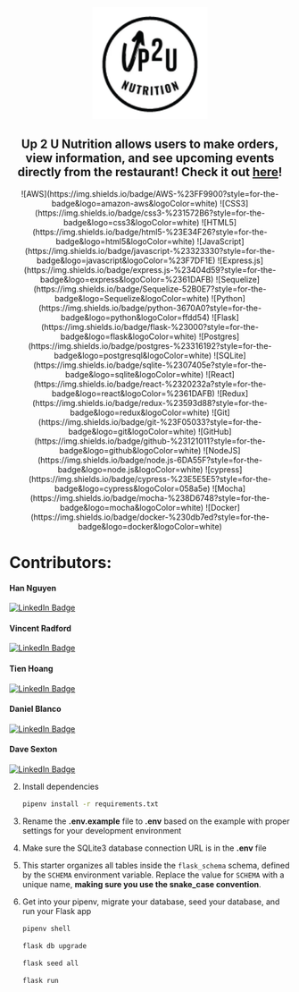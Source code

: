 <div align="center">
   <img src="/vite-project/public/images/logo.png" with="200" height="200" justify="center"/>
</div>

<div align="center" justify="center">
   <h2>Up 2 U Nutrition allows users to make orders, view information, and see upcoming events directly from the restaurant! Check it out <a href=https://up-2-u-nutrition.onrender.com>here</a>!</h2>
![AWS](https://img.shields.io/badge/AWS-%23FF9900?style=for-the-badge&logo=amazon-aws&logoColor=white)
![CSS3](https://img.shields.io/badge/css3-%231572B6?style=for-the-badge&logo=css3&logoColor=white)
![HTML5](https://img.shields.io/badge/html5-%23E34F26?style=for-the-badge&logo=html5&logoColor=white)
![JavaScript](https://img.shields.io/badge/javascript-%23323330?style=for-the-badge&logo=javascript&logoColor=%23F7DF1E)
![Express.js](https://img.shields.io/badge/express.js-%23404d59?style=for-the-badge&logo=express&logoColor=%2361DAFB)
![Sequelize](https://img.shields.io/badge/Sequelize-52B0E7?style=for-the-badge&logo=Sequelize&logoColor=white)
![Python](https://img.shields.io/badge/python-3670A0?style=for-the-badge&logo=python&logoColor=ffdd54)
![Flask](https://img.shields.io/badge/flask-%23000?style=for-the-badge&logo=flask&logoColor=white)
![Postgres](https://img.shields.io/badge/postgres-%23316192?style=for-the-badge&logo=postgresql&logoColor=white)
![SQLite](https://img.shields.io/badge/sqlite-%2307405e?style=for-the-badge&logo=sqlite&logoColor=white)
![React](https://img.shields.io/badge/react-%2320232a?style=for-the-badge&logo=react&logoColor=%2361DAFB)
![Redux](https://img.shields.io/badge/redux-%23593d88?style=for-the-badge&logo=redux&logoColor=white)
![Git](https://img.shields.io/badge/git-%23F05033?style=for-the-badge&logo=git&logoColor=white)
![GitHub](https://img.shields.io/badge/github-%23121011?style=for-the-badge&logo=github&logoColor=white)
![NodeJS](https://img.shields.io/badge/node.js-6DA55F?style=for-the-badge&logo=node.js&logoColor=white)
![cypress](https://img.shields.io/badge/cypress-%23E5E5E5?style=for-the-badge&logo=cypress&logoColor=058a5e)
![Mocha](https://img.shields.io/badge/mocha-%238D6748?style=for-the-badge&logo=mocha&logoColor=white)
![Docker](https://img.shields.io/badge/docker-%230db7ed?style=for-the-badge&logo=docker&logoColor=white)

</div>

# Contributors: 
<div>
<div id="badges" >
  <h4>Han Nguyen</h4>
  <a href=https://www.linkedin.com/in/han-nguyen-developer>
    <img src="https://img.shields.io/badge/LinkedIn-blue?style=for-the-badge&logo=linkedin&logoColor=white" alt="LinkedIn Badge"/>
  </a>
</div>
<div id="badges">
  <h4>Vincent Radford</h4>
  <a href=https://www.linkedin.com/in/vincent-radford-1a9599173>
    <img src="https://img.shields.io/badge/LinkedIn-blue?style=for-the-badge&logo=linkedin&logoColor=white" alt="LinkedIn Badge"/>
  </a>
</div>
<div id="badges">
    <h4>Tien Hoang</h4>
    <a href=https://www.linkedin.com/in/tien-hoang-6205b5281>
    <img src="https://img.shields.io/badge/LinkedIn-blue?style=for-the-badge&logo=linkedin&logoColor=white" alt="LinkedIn Badge"/>
  </a>
</div>
<div id="badges">
  <h4>Daniel Blanco</h4>
  <a href=https://www.linkedin.com/in/blancodaniel>
    <img src="https://img.shields.io/badge/LinkedIn-blue?style=for-the-badge&logo=linkedin&logoColor=white" alt="LinkedIn Badge"/>
  </a>
</div>
<div id="badges">
  <h4>Dave Sexton</h4>
  <a href=https://www.linkedin.com/in/dave-sexton-jr>
    <img src="https://img.shields.io/badge/LinkedIn-blue?style=for-the-badge&logo=linkedin&logoColor=white" alt="LinkedIn Badge"/>
  </a>
</div>
</div>

2. Install dependencies

      ```bash
      pipenv install -r requirements.txt
      ```

3. Rename the **.env.example** file to **.env** based on the example with proper settings for your
   development environment

4. Make sure the SQLite3 database connection URL is in the **.env** file

5. This starter organizes all tables inside the `flask_schema` schema, defined
   by the `SCHEMA` environment variable.  Replace the value for
   `SCHEMA` with a unique name, **making sure you use the snake_case
   convention**.

6. Get into your pipenv, migrate your database, seed your database, and run your Flask app

   ```bash
   pipenv shell
   ```

   ```bash
   flask db upgrade
   ```

   ```bash
   flask seed all
   ```

   ```bash
   flask run
   ```

